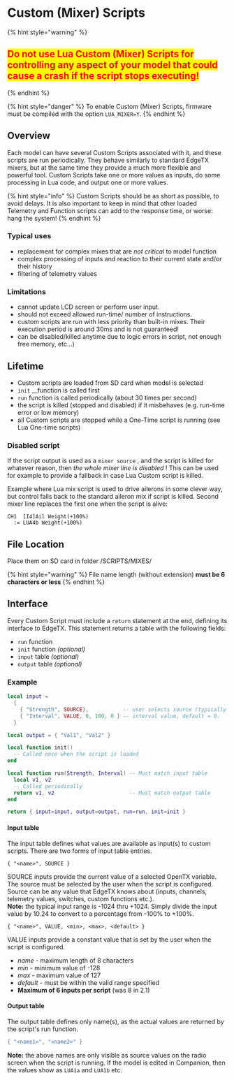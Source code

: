 # Custom (Mixer) Scripts

{% hint style="warning" %}
## <mark style="color:red;">Do not use Lua Custom (Mixer) Scripts for controlling any aspect of your model that could cause a crash if the script stops executing!</mark>
{% endhint %}

{% hint style="danger" %}
To enable Custom (Mixer) Scripts, firmware must be compiled with the option `LUA_MIXER=Y`.
{% endhint %}

## Overview

Each model can have several Custom Scripts associated with it, and these scripts are run periodically. They behave similarly to standard EdgeTX mixers, but at the same time they provide a much more flexible and powerful tool. Custom Scripts take one or more values as inputs, do some processing in Lua code, and output one or more values.

{% hint style="info" %}
Custom Scripts should be as short as possible, to avoid delays. It is also important to keep in mind that other loaded Telemetry and Function scripts can add to the response time, or worse: hang the system!
{% endhint %}

### Typical uses

* replacement for complex mixes that are _not critical_ to model function
* complex processing of inputs and reaction to their current state and/or their history
* filtering of telemetry values

### Limitations

* cannot update LCD screen or perform user input.
* should not exceed allowed run-time/ number of instructions.
* custom scripts are run with less priority than built-in mixes. Their execution period is around 30ms and is not guaranteed!
* can be disabled/killed anytime due to logic errors in script, not enough free memory, etc...)

## Lifetime

* Custom scripts are loaded from SD card when model is selected
* `init` \_\_function is called first
* `run` function is called periodically (about 30 times per second)
* the script is killed (stopped and disabled) if it misbehaves (e.g. run-time error or low memory)
* all Custom scripts are stopped while a One-Time script is running (see Lua One-time scripts)

### Disabled script

If the script output is used as a `mixer source` , and the script is killed for whatever reason, then _the whole mixer line is disabled_ ! This can be used for example to provide a fallback in case Lua Custom script is killed.

Example where Lua mix script is used to drive ailerons in some clever way, but control falls back to the standard aileron mix if script is killed. Second mixer line replaces the first one when the script is alive:

```
CH1  [I4]Ail Weight(+100%)
  := LUA4b Weight(+100%)
```

## File Location

Place them on SD card in folder /SCRIPTS/MIXES/

{% hint style="warning" %}
File name length (without extension) **must be 6 characters or less**
{% endhint %}

## Interface

Every Custom Script must include a `return` statement at the end, defining its interface to EdgeTX. This statement returns a table with the following fields:

* `run` function&#x20;
* `init` function _(optional)_
* `input` table _(optional)_
* `output` table _(optional)_





### Example

```lua
local input =
  {
    { "Strength", SOURCE},           -- user selects source (typically slider or knob)
    { "Interval", VALUE, 0, 100, 0 } -- interval value, default = 0.
  }

local output = { "Val1", "Val2" }

local function init()
  -- Called once when the script is loaded
end

local function run(Strength, Interval) -- Must match input table
  local v1, v2
  -- Called periodically
  return v1, v2                        -- Must match output table
end

return { input=input, output=output, run=run, init=init }
```

#### Input table

The input table defines what values are available as input(s) to custom scripts. There are two forms of input table entries.

```
{ "<name>", SOURCE }
```

SOURCE inputs provide the current value of a selected OpenTX variable. The source must be selected by the user when the script is configured. Source can be any value that EdgeTX knows about (inputs, channels, telemetry values, switches, custom functions etc.).\
**Note:** the typical input range is -1024 thru +1024. Simply divide the input value by 10.24 to convert to a percentage from -100% to +100%.

```
{ "<name>", VALUE, <min>, <max>, <default> }
```

VALUE inputs provide a constant value that is set by the user when the script is configured.

* _name_ - maximum length of 8 characters
* _min_ - minimum value of -128
* _max_ - maximum value of 127
* _default_ - must be within the valid range specified
* **Maximum of 6 inputs per script** (was 8 in 2.1)

#### Output table

The output table defines only name(s), as the actual values are returned by the script's run function.

```lua
{ "<name1>", "<name2>" }
```

**Note:** the above names are only visible as source values on the radio screen when the script is running. If the model is edited in Companion, then the values show as `LUA1a` and `LUA1b` etc.
